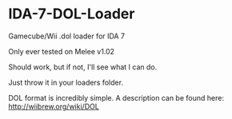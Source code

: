 # IDA-7-DOL-Loader
Gamecube/Wii .dol loader for IDA 7

Only ever tested on Melee v1.02

Should work, but if not, I'll see what I can do.

Just throw it in your loaders folder.

DOL format is incredibly simple. A description can be found here: http://wiibrew.org/wiki/DOL